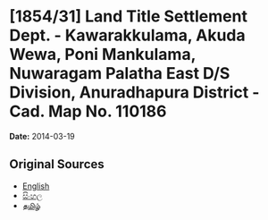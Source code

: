 # [1854/31] Land Title Settlement Dept. - Kawarakkulama, Akuda Wewa, Poni Mankulama, Nuwaragam Palatha East D/S Division, Anuradhapura District - Cad. Map No. 110186

**Date:** 2014-03-19

## Original Sources

- [English](https://documents.gov.lk/view/extra-gazettes/2014/3/1854-31_E.pdf)
- [සිංහල](https://documents.gov.lk/view/extra-gazettes/2014/3/1854-31_S.pdf)
- [தமிழ்](https://documents.gov.lk/view/extra-gazettes/2014/3/1854-31_T.pdf)
